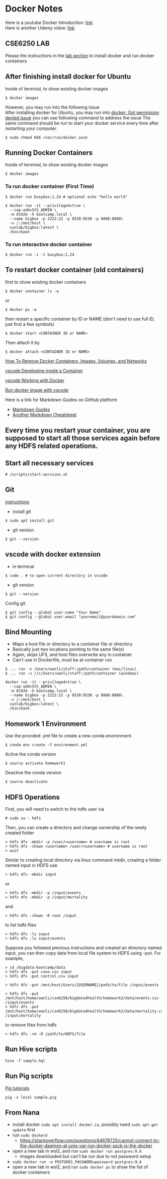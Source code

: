 # Docker Notes

Here is a youtube Docker Introduction: [link](https://youtu.be/VlSW-tztsvM) \
Here is another Udemy vidoe: [link](https://www.udemy.com/docker-mastery/learn/lecture/7742916#overview)

## CSE6250 LAB
Please the instructions in the [lab section](http://www.sunlab.org/teaching/cse6250/fall2019/env/) to install docker and run docker containers

## After finishing install docker for Ubuntu
Inside of terminal, to show existing docker images
```
$ docker images 
```
However, you may run into the following issue \
After installing docker for Ubuntu, you may run into [docker: Got permission denied issue](https://stackoverflow.com/questions/48957195/how-to-fix-docker-got-permission-denied-issue)
you can use following command to address the issue
The same command should be run to start your docker service every time after restarting your computer. 
```
$ sudo chmod 666 /var/run/docker.sock
```


## Running Docker Containers
Inside of terminal, to show existing docker images
```
$ docker images 
```
### To run docker container (First Time)
```
$ docker run busybox:1.24 # optional echo "hello world"
```
```
$ docker run -it --privileged=true \
  --cap-add=SYS_ADMIN \
  -m 8192m -h bootcamp.local \
  --name bigbox -p 2222:22 -p 9530:9530 -p 8888:8888\
  -v /:/mnt/host \
  sunlab/bigbox:latest \
  /bin/bash
```
### To run interactive docker container
```
$ docker run -i -t busybox:1.24
```
## To restart docker container (old containers)
first to show existing docker containers
```
$ docker container ls -a
```
or
```
$ docker ps -a
```
then restart a specific container by ID or NAME (don't need to use full ID, just first a few symbols)
```
$ docker start <CONTAINER ID or NAME> 
```
Then attach it by
```
$ docker attach <CONTAINER ID or NAME>
```

[How To Remove Docker Containers, Images, Volumes, and Networks](https://linuxize.com/post/how-to-remove-docker-images-containers-volumes-and-networks/)

[vscode Developing inside a Container](https://code.visualstudio.com/docs/remote/containers)

[vscode Working with Docker](https://code.visualstudio.com/docs/azure/docker)

[Run docker image with vscode](https://github.com/cmiles74/docker-vscode)


Here is a link for Markdown Guides on GitHub platform
* [Markdown Guides](https://guides.github.com/features/mastering-markdown/)
* [Another Markdown Cheatsheet](https://github.com/adam-p/markdown-here/wiki/Markdown-Cheatsheet)


## Every time you restart your container, you are supposed to start all those services again before any HDFS related operations.
## Start all necessary services
```
# /scripts/start-services.sh
```


## Git
[instructions](https://linuxize.com/post/how-to-install-git-on-ubuntu-18-04/)

* install git
```
$ sudo apt install git
```
* git version
```
$ git --version
```

## vscode with docker extension
* in terminal
```
$ code . # to open current directory in vscode
```
* git version
```
$ git --version
```
Config git 
```
$ git config --global user.name "Your Name"
$ git config --global user.email "youremail@yourdomain.com"
```

## Bind Mounting
* Maps a host file or directory to a container file or directory
* Basically just two locations pointing to the same file(s)
* Again, skips UFS, and host files overwrite any in container
* Can't use in Dockerfile, must be at container run
```
$ ... run -v /Users/wanli/stuff:/path/container (mac/linus)
$ ... run -v //c/Users/wanli/stuff:/path/container (windows)
```

```
docker run -it --privileged=true \
  --cap-add=SYS_ADMIN \
  -m 8192m -h bootcamp.local \
  --name bigbox -p 2222:22 -p 9530:9530 -p 8888:8888\
  -v /:/mnt/host \
  sunlab/bigbox:latest \
  /bin/bash
 ```

## Homework 1 Environment
Use the provided .yml file to create a new conda environment 
```
$ conda env create -f environment.yml
```
Active the conda version
```
$ source activate homework1
```
Deactive the conda version
```
$ source deactivate
```

## HDFS Operations
First, you will need to switch to the hdfs user via
```
# sudo su - hdfs
```
Then, you can create a directory and change ownership of the newly created folder
```
> hdfs dfs -mkdir -p /user/<username> # username is root
> hdfs dfs -chown <username> /user/<username> # username is root
> exit
```
Similar to creating local directory via linux command mkdir, creating a folder named input in HDFS use
```
> hdfs dfs -mkdir input
```
or
```
> hdfs dfs -mkdir -p /input/events
> hdfs dfs -mkdir -p /input/mortality
```
and
```
> hdfs dfs -chown -R root /input
```
to list hdfs files
```
> hdfs dfs -ls input
> hdfs dfs -ls input/events
```


Suppose you followed previous instructions and created an directory named input, you can then copy data from local file system to HDFS using -put. For example,
```
> cd /bigdata-bootcamp/data
> hdfs dfs -put case.csv input
> hdfs dfs -put control.csv input
```
```
> hdfs dfs -put /mnt/host/Users/{USERNAME}/path/to/file /input/events
```
```
> hdfs dfs -put /mnt/host/home/wanli/cse6250/bigdata4health/homework2/data/events.csv /input/events
> hdfs dfs -put /mnt/host/home/wanli/cse6250/bigdata4health/homework2/data/mortality.csv /input/mortality
```
to remove files from hdfs
```
> hdfs dfs -rm -R /path/to/HDFS/file
```


## Run Hive scripts
```
hive -f sample.hql
```
## Run Pig scripts
[Pig tutorials](https://www.tutorialspoint.com/apache_pig/index.htm)
```
pig -x local sample.pig
```


## From Nana
- install docker `sudo apt install docker.io`, possibly need `sudo apt-get update` first
- run `sudo dockerd`
  - https://stackoverflow.com/questions/44678725/cannot-connect-to-the-docker-daemon-at-unix-var-run-docker-sock-is-the-docker
- open a new tab in wsl2, and run `sudo docker run postgres:9.6`
  - images downloaded but can't be run due to not password setup
-  `sudo docker run -e POSTGRES_PASSWORD=password postgres:9.6`
- open a new tab in wsl2, and run `sudo docker ps` to show the list of docker containers
